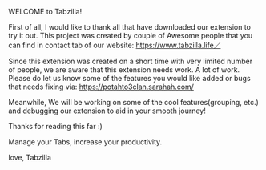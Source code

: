 WELCOME to Tabzilla!


First of all, I would like to thank all that have downloaded our extension to try it out. This project was created by couple of Awesome people that you can find in contact tab of our website: https://www.tabzilla.life／

Since this extension was created on a short time with very limited number of people, we are aware that this extension needs work. A lot of work. Please do let us know some of the features you would like added or bugs that needs fixing via: https://potahto3clan.sarahah.com/

Meanwhile, We will be working on some of the cool features(grouping, etc.) and debugging our extension to aid in your smooth journey!

Thanks for reading this far :)

Manage your Tabs, increase your productivity.


love,
Tabzilla
